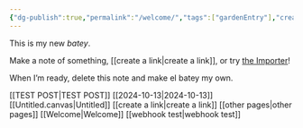 ```yaml
---
{"dg-publish":true,"permalink":"/welcome/","tags":["gardenEntry"],"created":"2024-10-13T11:23:18.521-04:00"}
---
```



This is my new *batey*.

Make a note of something, [[create a link\|create a link]], or try [the Importer](https://help.obsidian.md/Plugins/Importer)!

When I’m ready, delete this note and make el batey my own.

[[TEST POST\|TEST POST]]
[[2024-10-13\|2024-10-13]]
[[Untitled.canvas|Untitled]]
[[create a link\|create a link]]
[[other pages\|other pages]]
[[Welcome\|Welcome]]
[[webhook test\|webhook test]]
